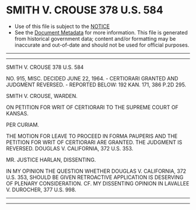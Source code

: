 ---
---

# SMITH V. CROUSE 378 U.S. 584

* Use of this file is subject to the [NOTICE](https://github.com/publicdocs/notice/blob/master/NOTICE)
* See the [Document Metadata](../../../) for more information.
  This file is generated from historical government data; content and/or formatting may be inaccurate and out-of-date and should not be used for official purposes.

----------
----------

SMITH V. CROUSE 378 U.S. 584

NO. 915, MISC.  DECIDED JUNE 22, 1964.  - CERTIORARI GRANTED AND JUDGMENT REVERSED.  - REPORTED BELOW: 192 KAN. 171, 386 P.2D 295.

SMITH V. CROUSE, WARDEN.

ON PETITION FOR WRIT OF CERTIORARI TO THE SUPREME COURT OF KANSAS.

PER CURIAM.

THE MOTION FOR LEAVE TO PROCEED IN FORMA PAUPERIS AND THE PETITION FOR WRIT OF CERTIORARI ARE GRANTED.  THE JUDGMENT IS REVERSED.  DOUGLAS V. CALIFORNIA, 372 U.S. 353.

MR. JUSTICE HARLAN, DISSENTING.

IN MY OPINION THE QUESTION WHETHER DOUGLAS V. CALIFORNIA, 372 U.S. 353, SHOULD BE GIVEN RETROACTIVE APPLICATION IS DESERVING OF PLENARY CONSIDERATION.  CF. MY DISSENTING OPINION IN LAVALLEE V. DUROCHER, 377 U.S. 998.


----------
----------

